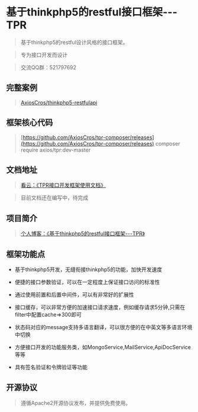基于thinkphp5的restful接口框架---TPR
===============

> 基于thinkphp5的restful设计风格的接口框架。

> 专为接口开发而设计

> 交流QQ群：521797692

## 完整案例
> [AxiosCros/thinkphp5-restfulapi](https://github.com/AxiosCros/thinkphp5-restfulapi.git)

## 框架核心代码
> [https://github.com/AxiosCros/tpr-composer/releases](https://github.com/AxiosCros/tpr-composer/releases)
>  composer require axios/tpr:dev-master

## 文档地址
> [看云：《TPR接口开发框架使用文档》](http://www.kancloud.cn/axios/tpr)

> 目前文档还在编写中，待完成

## 项目简介
> [个人博客：《基于thinkphp5的restful接口框架---TPR》](https://hanxv.cn/archives/88.html)

## 框架功能点
* 基于thinkphp5开发，无缝衔接thinkphp5的功能，加快开发速度

* 便捷的接口参数验证，可以在一定程度上保证接口访问的标准性

* 通过使用前置和后置中间件，可以有非常好的扩展性

* 接口缓存，可以非常方便的加速接口请求速度，例如缓存请求5分钟,只需在filter中配置cache=>300即可

* 状态码对应的message支持多语言翻译，可以很方便的在中英文等多语言环境中切换

* 方便接口开发的功能服务类，如MongoService,MailService,ApiDocService等等

* 具有签名验证和令牌验证等功能

## 开源协议
> 遵循Apache2开源协议发布，并提供免费使用。